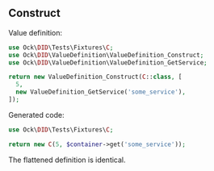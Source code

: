 ## Construct

Value definition:

```php
use Ock\DID\Tests\Fixtures\C;
use Ock\DID\ValueDefinition\ValueDefinition_Construct;
use Ock\DID\ValueDefinition\ValueDefinition_GetService;

return new ValueDefinition_Construct(C::class, [
  5,
  new ValueDefinition_GetService('some_service'),
]); 
```

Generated code:

```php
use Ock\DID\Tests\Fixtures\C;

return new C(5, $container->get('some_service'));
```

The flattened definition is identical.
